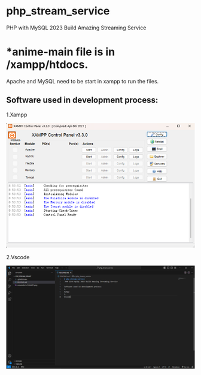# php_stream_service
 PHP with MySQL 2023 Build Amazing Streaming Service

# *anime-main file is in /xampp/htdocs.
Apache and MySQL need to be start in xampp to run the files.

## Software used in development process:

1.Xampp

![screenshot of XAMPP](screenshot_of_XAMPP.png "Screenshot of XAMPP")

2.Vscode

![screenshot of vscode](screenshot_of_vscode.png "Screenshot of vscode")

